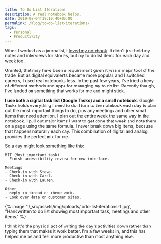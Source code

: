 ```yaml
---
title: To Do List Iterations
description: A real notebook helps.
date: 2019-06-04T19:10:40+00:00
permalink: /blog/to-do-list-iterations/
tags:
  - Personal
  - Productivity
---
```


When I worked as a journalist, I [loved my notebook](/blog/important-non-digital-tool-for-any-creative/). It didn't just hold my notes and interviews for stories, but my to do list items for each day and week too.

Granted, that may have been a requirement given it was a major tool of the trade. But as digital equivalents became more popular, and I switched careers, I used real notebooks less. In the past few years, I've tried a bevy of different methods and apps for managing my to do list. Recently though, I've landed on something that works for me and might stick.

**I use both a digital task list (Google Tasks) and a small notebook**. Google Tasks holds everything I need to do. I turn to the notebook each day to plan out the most important things to do, plus any meetings and other small items that need attention. I plan out the entire week the same way in the notebook. I pull out major items I want to get done that week and note them on a page using the same formula. I never break down big items, because that happens naturally each day. This combination of digital and analog provides the perfect mix for me.

So a day might look something like this:

```text
MIT (Most important task)
- Finish accessibility review for new interface.

Meetings
- Check-in with Steve.
- Check-in with Carol.
- Check-in with Lauren.

Other
- Reply to thread on theme work.
- Look over data on customer sites.
```

{% image "./_src/assets/img/uploads/todo-list-iterations-1.jpg", "Handwritten to do list showing most important task, meetings and other items." %}

I think it's the physical act of writing the day's activities down rather than typing them that makes it work better. I'm a few weeks in, and this has helped me be and feel more productive than most anything else.
